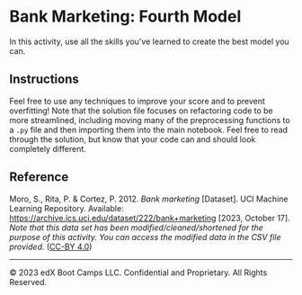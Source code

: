 # Bank Marketing: Fourth Model

In this activity, use all the skills you've learned to create the best model you can.

## Instructions

Feel free to use any techniques to improve your score and to prevent overfitting! Note that the solution file focuses on refactoring code to be more streamlined, including moving many of the preprocessing functions to a `.py` file and then importing them into the main notebook. Feel free to read through the solution, but know that your code can and should look completely different.

## Reference

Moro, S., Rita, P. & Cortez, P. 2012. *Bank marketing* [Dataset]. UCI Machine Learning Repository. Available: https://archive.ics.uci.edu/dataset/222/bank+marketing [2023, October 17]. *Note that this data set has been modified/cleaned/shortened for the purpose of this activity. You can access the modified data in the CSV file provided.* ([CC-BY 4.0](https://creativecommons.org/licenses/by/4.0/legalcode))

---

© 2023 edX Boot Camps LLC. Confidential and Proprietary. All Rights Reserved.

